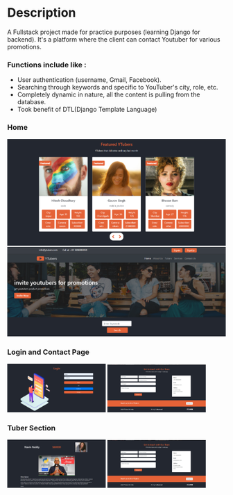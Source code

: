 # Description 

A Fullstack project made for practice purposes (learning Django for backend).
It's a  platform where the client can contact Youtuber for various promotions.


### Functions include like : 

*  User authentication (username, Gmail, Facebook).
*  Searching through keywords and specific to YouTuber's city, role, etc.
*  Completely dynamic in nature, all the content is pulling from the database.
*  Took benefit of DTL(Django Template Language)


### Home
<img src = "images/featured.png"> 

<img src = "images/home.png" >  

### Login and Contact Page 

<img src = "images/login.png" width =45% height = 40%>    <img src = "images/contact.png" width =45% height = 40%>

### Tuber Section   

<img src = "images/tuber_des.png" width =45% height = 40%>    <img src = "images/contact.png" width =45% height = 40%>

